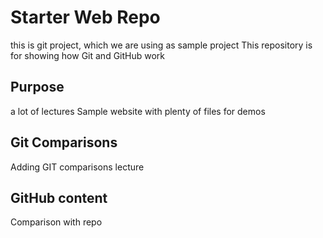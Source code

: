 # Starter Web Repo
this is git project, which we are using as sample project 
This repository is for showing how Git and GitHub work

## Purpose
a lot of lectures 
Sample website with plenty of files for demos

## Git Comparisons
Adding GIT comparisons lecture

## GitHub content
Comparison with  repo
